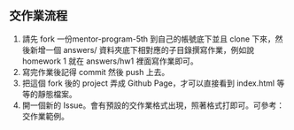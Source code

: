 ## 交作業流程
1. 請先 fork 一份mentor-program-5th 到自己的帳號底下並且 clone 下來，然後新增一個 answers/ 資料夾底下相對應的子目錄撰寫作業，例如說 homework 1 就在 answers/hw1 裡面寫作業即可。
2. 寫完作業後記得 commit 然後 push 上去。
3. 把這個 fork 後的 project 弄成 Github Page，才可以直接看到 index.html 等等的靜態檔案。
4. 開一個新的 Issue。會有預設的交作業格式出現，照著格式打即可。可參考：交作業範例。
